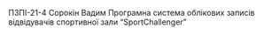 ПЗПІ-21-4
Сорокін Вадим
Програмна система облікових записів відвідувачів спортивної зали “SportChallenger”
